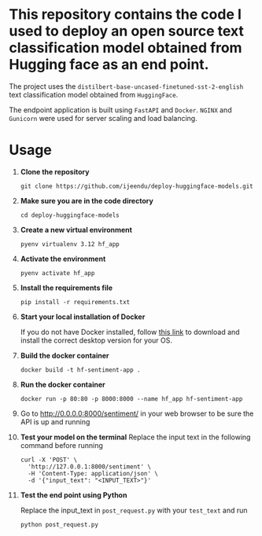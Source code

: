 # This repository contains the code I used to deploy an open source text classification model obtained from Hugging face as an end point.

The project uses the `distilbert-base-uncased-finetuned-sst-2-english`  text classification model obtained from `HuggingFace`. 

The endpoint application is built using `FastAPI` and `Docker`. `NGINX` and `Gunicorn` were used for server scaling and load balancing.




# Usage

1. **Clone the repository**
    ```
    git clone https://github.com/ijeendu/deploy-huggingface-models.git
    ```

1. **Make sure you are in the code directory**
    ``` 
    cd deploy-huggingface-models
    ```

1. **Create a new virtual environment**
    ```
    pyenv virtualenv 3.12 hf_app
    ```

1. **Activate the environment**
    ```
    pyenv activate hf_app
    ```

1. **Install the requirements file**

    ```
    pip install -r requirements.txt
    ```


1. **Start your local installation of Docker**

    If you do not have Docker installed, follow [this link](https://docs.docker.com/desktop/) to download and install the correct desktop version for your OS.


1. **Build the docker container**
    ```
    docker build -t hf-sentiment-app .
    ```

1. **Run the docker container**
    ```
    docker run -p 80:80 -p 8000:8000 --name hf_app hf-sentiment-app
    ```

1.    Go to http://0.0.0.0:8000/sentiment/ in your web browser to be sure the API is up and running


1. **Test your model on the terminal**
    Replace the input text in the following command before running

    ```
    curl -X 'POST' \                              
      'http://127.0.0.1:8000/sentiment' \
      -H 'Content-Type: application/json' \
      -d '{"input_text": "<INPUT_TEXT>"}'
    ```


1. **Test the end point using Python**

    Replace the input_text in `post_request.py` with your `test_text` and run 

    ```
    python post_request.py
    ```



